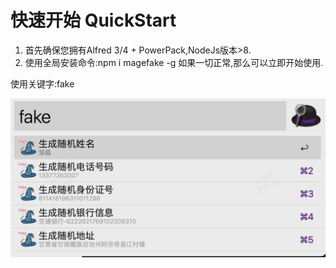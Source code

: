# 快速开始 QuickStart 
1. 首先确保您拥有Alfred 3/4 + PowerPack,NodeJs版本>8.
2. 使用全局安装命令:npm i magefake -g
如果一切正常,那么可以立即开始使用.

使用关键字:fake

![avatar](./img.jpg)
